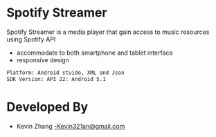 # Spotify Streamer

Spotify Streamer is a media player that gain access to music resources using Spotify API

  - accommodate to both smartphone and tablet interface
  - responsive design 

```sh
Platform: Android stuido, XML and Json
SDK Version: API 22: Android 5.1
```

# Developed By 
  - Kevin Zhang -Kevin321an@gmail.com



